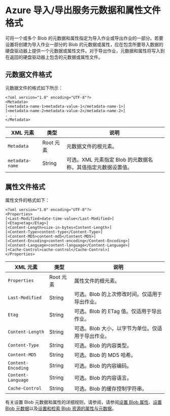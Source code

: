 <properties
    pageTitle="Azure 导入/导出元数据和属性文件格式 | Azure"
    description="了解如何为导入或导出作业包含的一个或多个 Blob 指定元数据和属性。"
    author="muralikk"
    manager="syadav"
    editor="tysonn"
    services="storage"
    documentationcenter="" />
<tags
    ms.assetid="840364c6-d9a8-4b43-a9f3-f7441c625069"
    ms.service="storage"
    ms.workload="storage"
    ms.tgt_pltfrm="na"
    ms.devlang="na"
    ms.topic="article"
    ms.date="01/23/2017"
    wacn.date="03/20/2017"
    ms.author="muralikk" />  


# Azure 导入/导出服务元数据和属性文件格式
可将一个或多个 Blob 的元数据和属性指定为导入作业或导出作业的一部分。若要设置将创建为导入作业一部分的 Blob 的元数据或属性，应在包含所要导入数据的硬盘驱动器上提供一个元数据或属性文件。对于导出作业，元数据和属性将写入到在返回的硬盘驱动器上包含的元数据或属性文件。
  
## 元数据文件格式  
元数据文件的格式如下所示：
  

	<?xml version="1.0" encoding="UTF-8"?>  
	<Metadata>  
	[<metadata-name-1>metadata-value-1</metadata-name-1>]  
	[<metadata-name-2>metadata-value-2</metadata-name-2>]  
	. . .  
	</Metadata>  

  
|XML 元素|类型|说明|  
|-----------------|----------|-----------------|  
|`Metadata`|Root 元素|元数据文件的根元素。|  
|`metadata-name`|String|可选。XML 元素指定 Blob 的元数据名称，其值指定元数据设置值。|  
  
## 属性文件格式  
属性文件的格式如下：
  

	<?xml version="1.0" encoding="UTF-8"?>  
	<Properties>  
	[<Last-Modified>date-time-value</Last-Modified>]  
	[<Etag>etag</Etag>]  
	[<Content-Length>size-in-bytes<Content-Length>]  
	[<Content-Type>content-type</Content-Type>]  
	[<Content-MD5>content-md5</Content-MD5>]  
	[<Content-Encoding>content-encoding</Content-Encoding>]  
	[<Content-Language>content-language</Content-Language>]  
	[<Cache-Control>cache-control</Cache-Control>]  
	</Properties>  

  
|XML 元素|类型|说明|  
|-----------------|----------|-----------------|  
|`Properties`|Root 元素|属性文件的根元素。|  
|`Last-Modified`|String|可选。Blob 的上次修改时间。仅适用于导出作业。|  
|`Etag`|String|可选。Blob 的 ETag 值。仅适用于导出作业。|  
|`Content-Length`|String|可选。Blob 大小，以字节为单位。仅适用于导出作业。|  
|`Content-Type`|String|可选。Blob 的内容类型。|  
|`Content-MD5`|String|可选。Blob 的 MD5 哈希。|  
|`Content-Encoding`|String|可选。Blob 的内容编码。|  
|`Content-Language`|String|可选。Blob 的内容语言。|  
|`Cache-Control`|String|可选。Blob 的缓存控制字符串。|  
  
 有关设置 Blob 元数据和属性的详细规则，请参阅，请参阅[设置 Blob 属性](https://docs.microsoft.com/zh-cn/rest/api/storageservices/fileservices/set-blob-properties)、[设置 Blob 元数据](https://docs.microsoft.com/zh-cn/rest/api/storageservices/fileservices/set-blob-metadata)以及[设置和检索 Blob 资源的属性与元数据](https://docs.microsoft.com/zh-cn/rest/api/storageservices/fileservices/setting-and-retrieving-properties-and-metadata-for-blob-resources)。

<!---HONumber=Mooncake_0313_2017-->